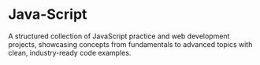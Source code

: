# Java-Script
A structured collection of JavaScript practice and web development projects, showcasing concepts from fundamentals to advanced topics with clean, industry-ready code examples.
